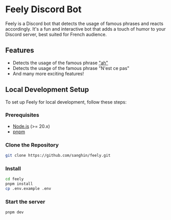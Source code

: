 # Feely Discord Bot

Feely is a Discord bot that detects the usage of famous phrases and reacts accordingly.
It's a fun and interactive bot that adds a touch of humor to your Discord server, best suited for French audience.

## Features

- Detects the usage of the famous phrase ["ah"](https://www.youtube.com/watch?v=XE6YaLtctcI)
- Detects the usage of the famous phrase "N'est ce pas"
- And many more exciting features!

## Local Development Setup

To set up Feely for local development, follow these steps:

### Prerequisites

- [Node.js](https://nodejs.org/en/download) (>= 20.x)
- [pnpm](https://pnpm.io/installation)

### Clone the Repository
```sh
git clone https://github.com/sanghin/feely.git
```

### Install
```sh
cd feely
pnpm install
cp .env.example .env
```

### Start the server
```sh
pnpm dev
```
